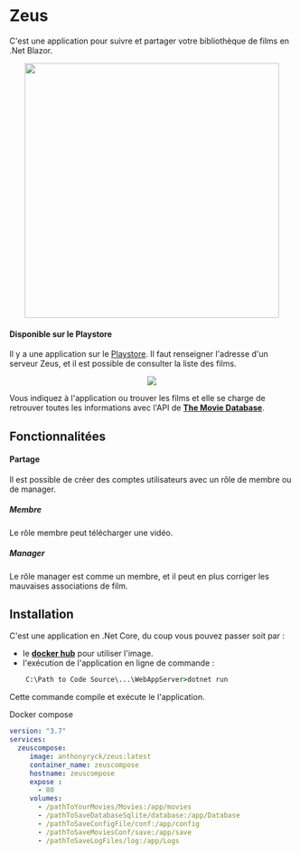 # Zeus
C'est une application pour suivre et partager votre bibliothèque de films en .Net Blazor.

<p align="center"><kbd><img src="https://image.ibb.co/jWZYfK/Zeus_0.jpg" height="450"></kbd></p>

#### Disponible sur le Playstore
Il y a une application sur le [Playstore](https://play.google.com/store/apps/details?id=com.anthonyryck.zeus). Il faut renseigner l'adresse d'un serveur Zeus, et il est possible de consulter la liste des films.

<p align="center">
    <kbd>
        <img src="https://play-lh.googleusercontent.com/NpA33zEJMFPIth9v-2Xh9V6m7HIGofOW1oxN-MFim6F5F1cx2VAzb64d23Evh3_fIzU=w720-h310-rw">
    </kbd>
</p>

Vous indiquez à l'application ou trouver les films et elle se charge de retrouver toutes les informations avec l'API de [**The Movie Database**](https://www.themoviedb.org/?language=fr).

## Fonctionnalitées

#### Partage

Il est possible de créer des comptes utilisateurs avec un rôle de membre ou de manager.

##### Membre
Le rôle membre peut télécharger une vidéo.

##### Manager
Le rôle manager est comme un membre, et il peut en plus corriger les mauvaises associations de film.

## Installation
C'est une application en .Net Core, du coup vous pouvez passer soit par :
- le [**docker hub**](https://hub.docker.com/r/anthonyryck/zeus/) pour utiliser l'image.
- l'exécution de l'application en ligne de commande :
```cmd
    C:\Path to Code Source\...\WebAppServer>dotnet run    
```
Cette commande compile et exécute le l'application.

Docker compose
```yml
version: "3.7"
services:
  zeuscompose:
     image: anthonyryck/zeus:latest
     container_name: zeuscompose
     hostname: zeuscompose
     expose :
       - 80
     volumes:
       - /pathToYourMovies/Movies:/app/movies
       - /pathToSaveDatabaseSqlite/database:/app/Database
       - /pathToSaveConfigFile/conf:/app/config
       - /pathToSaveMoviesConf/save:/app/save
       - /pathToSaveLogFiles/log:/app/Logs
```
